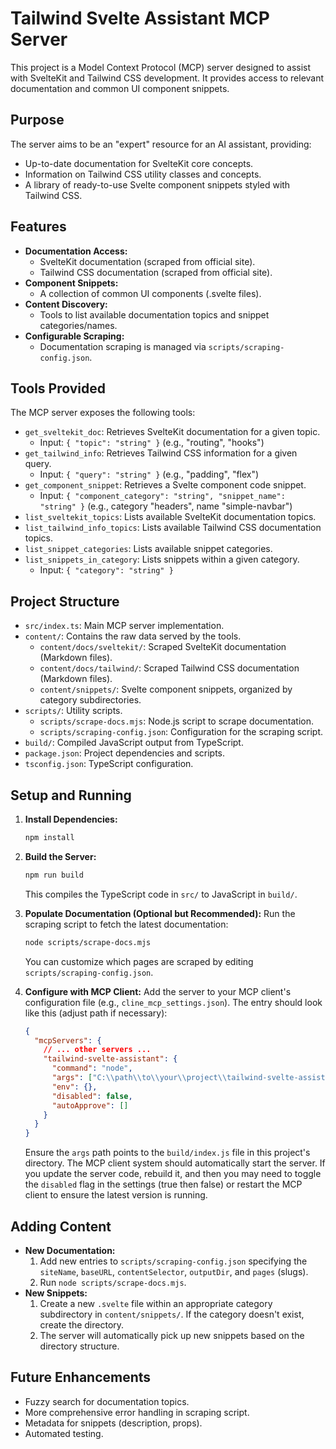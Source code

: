 # Tailwind Svelte Assistant MCP Server

This project is a Model Context Protocol (MCP) server designed to assist with SvelteKit and Tailwind CSS development. It provides access to relevant documentation and common UI component snippets.

## Purpose

The server aims to be an "expert" resource for an AI assistant, providing:
-   Up-to-date documentation for SvelteKit core concepts.
-   Information on Tailwind CSS utility classes and concepts.
-   A library of ready-to-use Svelte component snippets styled with Tailwind CSS.

## Features

-   **Documentation Access:**
    -   SvelteKit documentation (scraped from official site).
    -   Tailwind CSS documentation (scraped from official site).
-   **Component Snippets:**
    -   A collection of common UI components (.svelte files).
-   **Content Discovery:**
    -   Tools to list available documentation topics and snippet categories/names.
-   **Configurable Scraping:**
    -   Documentation scraping is managed via `scripts/scraping-config.json`.

## Tools Provided

The MCP server exposes the following tools:

-   `get_sveltekit_doc`: Retrieves SvelteKit documentation for a given topic.
    -   Input: `{ "topic": "string" }` (e.g., "routing", "hooks")
-   `get_tailwind_info`: Retrieves Tailwind CSS information for a given query.
    -   Input: `{ "query": "string" }` (e.g., "padding", "flex")
-   `get_component_snippet`: Retrieves a Svelte component code snippet.
    -   Input: `{ "component_category": "string", "snippet_name": "string" }` (e.g., category "headers", name "simple-navbar")
-   `list_sveltekit_topics`: Lists available SvelteKit documentation topics.
-   `list_tailwind_info_topics`: Lists available Tailwind CSS documentation topics.
-   `list_snippet_categories`: Lists available snippet categories.
-   `list_snippets_in_category`: Lists snippets within a given category.
    -   Input: `{ "category": "string" }`

## Project Structure

-   `src/index.ts`: Main MCP server implementation.
-   `content/`: Contains the raw data served by the tools.
    -   `content/docs/sveltekit/`: Scraped SvelteKit documentation (Markdown files).
    -   `content/docs/tailwind/`: Scraped Tailwind CSS documentation (Markdown files).
    -   `content/snippets/`: Svelte component snippets, organized by category subdirectories.
-   `scripts/`: Utility scripts.
    -   `scripts/scrape-docs.mjs`: Node.js script to scrape documentation.
    -   `scripts/scraping-config.json`: Configuration for the scraping script.
-   `build/`: Compiled JavaScript output from TypeScript.
-   `package.json`: Project dependencies and scripts.
-   `tsconfig.json`: TypeScript configuration.

## Setup and Running

1.  **Install Dependencies:**
    ```bash
    npm install
    ```
2.  **Build the Server:**
    ```bash
    npm run build
    ```
    This compiles the TypeScript code in `src/` to JavaScript in `build/`.

3.  **Populate Documentation (Optional but Recommended):**
    Run the scraping script to fetch the latest documentation:
    ```bash
    node scripts/scrape-docs.mjs
    ```
    You can customize which pages are scraped by editing `scripts/scraping-config.json`.

4.  **Configure with MCP Client:**
    Add the server to your MCP client's configuration file (e.g., `cline_mcp_settings.json`). The entry should look like this (adjust path if necessary):
    ```json
    {
      "mcpServers": {
        // ... other servers ...
        "tailwind-svelte-assistant": {
          "command": "node",
          "args": ["C:\\path\\to\\your\\project\\tailwind-svelte-assistant-mcp-server\\build\\index.js"],
          "env": {},
          "disabled": false,
          "autoApprove": []
        }
      }
    }
    ```
    Ensure the `args` path points to the `build/index.js` file in this project's directory. The MCP client system should automatically start the server. If you update the server code, rebuild it, and then you may need to toggle the `disabled` flag in the settings (true then false) or restart the MCP client to ensure the latest version is running.

## Adding Content

-   **New Documentation:**
    1.  Add new entries to `scripts/scraping-config.json` specifying the `siteName`, `baseURL`, `contentSelector`, `outputDir`, and `pages` (slugs).
    2.  Run `node scripts/scrape-docs.mjs`.
-   **New Snippets:**
    1.  Create a new `.svelte` file within an appropriate category subdirectory in `content/snippets/`. If the category doesn't exist, create the directory.
    2.  The server will automatically pick up new snippets based on the directory structure.

## Future Enhancements

-   Fuzzy search for documentation topics.
-   More comprehensive error handling in scraping script.
-   Metadata for snippets (description, props).
-   Automated testing.
